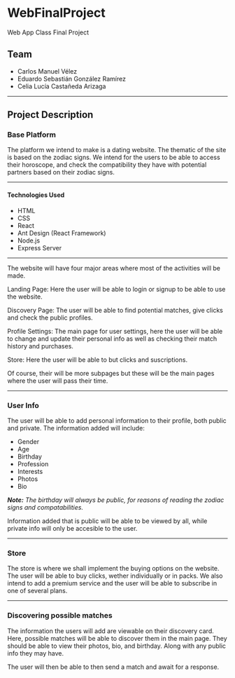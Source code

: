 # WebFinalProject

Web App Class Final Project

## Team

- Carlos Manuel Vélez
- Eduardo Sebastián González Ramírez
- Celia Lucía Castañeda Arizaga

---

## Project Description

### Base Platform

The platform we intend to make is a dating website. The thematic of the site is based on the zodiac signs.
We intend for the users to be able to access their horoscope, and check the compatibility they have with
potential partners based on their zodiac signs.

---

#### Technologies Used

- HTML
- CSS
- React
- Ant Design (React Framework)
- Node.js
- Express Server

---

The website will have four major areas where most of the activities will be made.

Landing Page:
Here the user will be able to login or signup to be able to use the website.

Discovery Page:
The user will be able to find potential matches, give clicks and check the public profiles.

Profile Settings:
The main page for user settings, here the user will be able to change and update their personal info
as well as checking their match history and purchases.

Store:
Here the user will be able to but clicks and suscriptions.

Of course, their will be more subpages but these will be the main pages where the user will pass their time.

---

### User Info

The user will be able to add personal information to their profile, both public and private.
The information added will include:

- Gender
- Age
- Birthday
- Profession
- Interests
- Photos
- Bio

_**Note:** The birthday will always be public, for reasons of reading the zodiac signs and compatabilities._

Information added that is public will be able to be viewed by all, while private info will only be accesible to
the user.

---

### Store

The store is where we shall implement the buying options
on the website. The user will be able to buy clicks,
wether individually or in packs. We also intend to
add a premium service and the user will be able to
subscribe in one of several plans.

---

### Discovering possible matches

The information the users will add are viewable
on their discovery card. Here, possible matches will
be able to discover them in the main page. They
should be able to view their photos, bio, and
birthday. Along with any public info they may have.

The user will then be able to then send a match and
await for a response.
